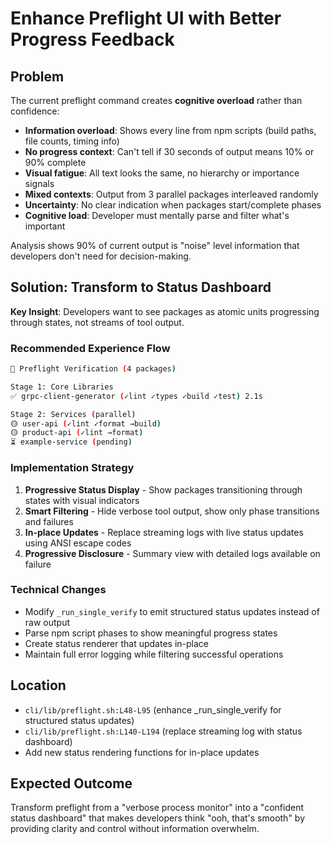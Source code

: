 # Enhance Preflight UI with Better Progress Feedback

## Problem

The current preflight command creates **cognitive overload** rather than confidence:
- **Information overload**: Shows every line from npm scripts (build paths, file counts, timing info)
- **No progress context**: Can't tell if 30 seconds of output means 10% or 90% complete
- **Visual fatigue**: All text looks the same, no hierarchy or importance signals
- **Mixed contexts**: Output from 3 parallel packages interleaved randomly
- **Uncertainty**: No clear indication when packages start/complete phases
- **Cognitive load**: Developer must mentally parse and filter what's important

Analysis shows 90% of current output is "noise" level information that developers don't need for decision-making.

## Solution: Transform to Status Dashboard

**Key Insight**: Developers want to see packages as atomic units progressing through states, not streams of tool output.

### Recommended Experience Flow
```bash
🚀 Preflight Verification (4 packages)

Stage 1: Core Libraries  
✅ grpc-client-generator (✓lint ✓types ✓build ✓test) 2.1s

Stage 2: Services (parallel)
🟡 user-api (✓lint ✓format →build)  
🟡 product-api (✓lint →format)
⏳ example-service (pending)
```

### Implementation Strategy
1. **Progressive Status Display** - Show packages transitioning through states with visual indicators
2. **Smart Filtering** - Hide verbose tool output, show only phase transitions and failures  
3. **In-place Updates** - Replace streaming logs with live status updates using ANSI escape codes
4. **Progressive Disclosure** - Summary view with detailed logs available on failure

### Technical Changes
- Modify `_run_single_verify` to emit structured status updates instead of raw output
- Parse npm script phases to show meaningful progress states  
- Create status renderer that updates in-place
- Maintain full error logging while filtering successful operations

## Location

- `cli/lib/preflight.sh:L48-L95` (enhance \_run_single_verify for structured status updates)
- `cli/lib/preflight.sh:L140-L194` (replace streaming log with status dashboard)
- Add new status rendering functions for in-place updates

## Expected Outcome

Transform preflight from a "verbose process monitor" into a "confident status dashboard" that makes developers think "ooh, that's smooth" by providing clarity and control without information overwhelm.
